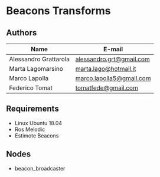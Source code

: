 # Beacons Transforms

## Authors
| Name | E-mail |
|------|--------|
| Alessandro Grattarola | alessandro.grt@gmail.com |
| Marta Lagomarsino | marta.lago@hotmail.it |
| Marco Lapolla | marco.lapolla5@gmail.com |
| Federico Tomat | tomatfede@gmail.com |

## Requirements
* Linux Ubuntu 18.04
* Ros Melodic
* Estimote Beacons 

## Nodes
* beacon_broadcaster
